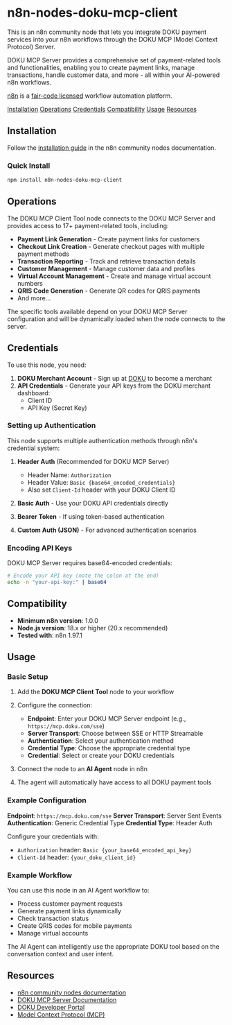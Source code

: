 # n8n-nodes-doku-mcp-client

This is an n8n community node that lets you integrate DOKU payment services into your n8n workflows through the DOKU MCP (Model Context Protocol) Server.

DOKU MCP Server provides a comprehensive set of payment-related tools and functionalities, enabling you to create payment links, manage transactions, handle customer data, and more - all within your AI-powered n8n workflows.

[n8n](https://n8n.io/) is a [fair-code licensed](https://docs.n8n.io/reference/license/) workflow automation platform.

[Installation](#installation)
[Operations](#operations)
[Credentials](#credentials)
[Compatibility](#compatibility)
[Usage](#usage)
[Resources](#resources)

## Installation

Follow the [installation guide](https://docs.n8n.io/integrations/community-nodes/installation/) in the n8n community nodes documentation.

### Quick Install

```bash
npm install n8n-nodes-doku-mcp-client
```

## Operations

The DOKU MCP Client Tool node connects to the DOKU MCP Server and provides access to 17+ payment-related tools, including:

- **Payment Link Generation** - Create payment links for customers
- **Checkout Link Creation** - Generate checkout pages with multiple payment methods
- **Transaction Reporting** - Track and retrieve transaction details
- **Customer Management** - Manage customer data and profiles
- **Virtual Account Management** - Create and manage virtual account numbers
- **QRIS Code Generation** - Generate QR codes for QRIS payments
- And more...

The specific tools available depend on your DOKU MCP Server configuration and will be dynamically loaded when the node connects to the server.

## Credentials

To use this node, you need:

1. **DOKU Merchant Account** - Sign up at [DOKU](https://doku.com) to become a merchant
2. **API Credentials** - Generate your API keys from the DOKU merchant dashboard:
   - Client ID
   - API Key (Secret Key)

### Setting up Authentication

This node supports multiple authentication methods through n8n's credential system:

1. **Header Auth** (Recommended for DOKU MCP Server)
   - Header Name: `Authorization`
   - Header Value: `Basic {base64_encoded_credentials}`
   - Also set `Client-Id` header with your DOKU Client ID

2. **Basic Auth** - Use your DOKU API credentials directly

3. **Bearer Token** - If using token-based authentication

4. **Custom Auth (JSON)** - For advanced authentication scenarios

### Encoding API Keys

DOKU MCP Server requires base64-encoded credentials:

```bash
# Encode your API key (note the colon at the end)
echo -n "your-api-key:" | base64
```

## Compatibility

- **Minimum n8n version**: 1.0.0
- **Node.js version**: 18.x or higher (20.x recommended)
- **Tested with**: n8n 1.97.1

## Usage

### Basic Setup

1. Add the **DOKU MCP Client Tool** node to your workflow
2. Configure the connection:
   - **Endpoint**: Enter your DOKU MCP Server endpoint (e.g., `https://mcp.doku.com/sse`)
   - **Server Transport**: Choose between SSE or HTTP Streamable
   - **Authentication**: Select your authentication method
   - **Credential Type**: Choose the appropriate credential type
   - **Credential**: Select or create your DOKU credentials

3. Connect the node to an **AI Agent** node in n8n
4. The agent will automatically have access to all DOKU payment tools

### Example Configuration

**Endpoint**: `https://mcp.doku.com/sse`
**Server Transport**: Server Sent Events
**Authentication**: Generic Credential Type
**Credential Type**: Header Auth

Configure your credentials with:
- `Authorization` header: `Basic {your_base64_encoded_api_key}`
- `Client-Id` header: `{your_doku_client_id}`

### Example Workflow

You can use this node in an AI Agent workflow to:
- Process customer payment requests
- Generate payment links dynamically
- Check transaction status
- Create QRIS codes for mobile payments
- Manage virtual accounts

The AI Agent can intelligently use the appropriate DOKU tool based on the conversation context and user intent.

## Resources

- [n8n community nodes documentation](https://docs.n8n.io/integrations/#community-nodes)
- [DOKU MCP Server Documentation](https://developers.doku.com/accept-payments/doku-mcp-server)
- [DOKU Developer Portal](https://developers.doku.com/)
- [Model Context Protocol (MCP)](https://modelcontextprotocol.io/)
